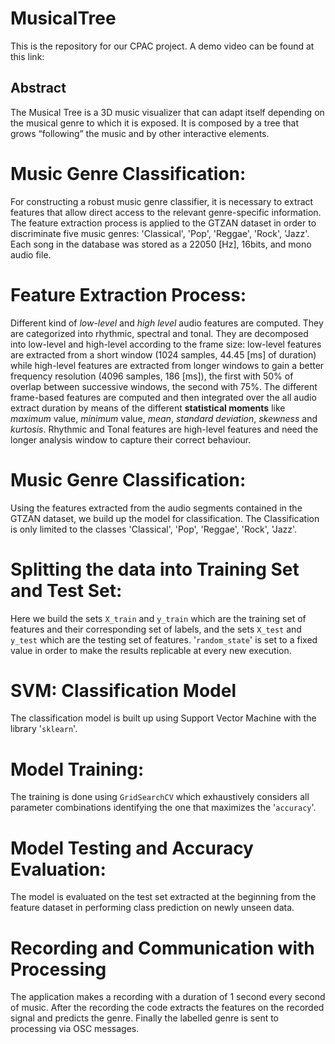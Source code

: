 # MusicalTree
This is the repository for our CPAC project. 
A demo video can be found at this link: 

## Abstract 
The Musical Tree is a 3D music visualizer that can adapt itself depending on the musical genre to which it is exposed.
It is composed by a tree that grows “following” the music and by other interactive elements. 

# Music Genre Classification:
For constructing a robust music genre classifier, it is necessary to extract features that allow direct access to the relevant genre-specific information. The feature extraction process is applied to the GTZAN dataset in order to discriminate five music genres: 'Classical', 'Pop', 'Reggae', 'Rock', 'Jazz'. Each song
in the database was stored as a 22050 [Hz], 16bits, and mono audio file.

# Feature Extraction Process:
Different kind of *low-level* and *high level* audio features are computed. They are categorized into rhythmic, spectral and tonal. They are decomposed into low-level and high-level according to the frame size: low-level features are extracted from a short window (1024 samples, 44.45 [ms] of duration) while high-level features are extracted from longer windows to gain a better frequency resolution (4096 samples, 186 [ms]), the first with 50% of overlap between successive windows, the second with 75%.
The different frame-based features are computed and then integrated over the all audio extract duration by means of the different **statistical moments** like *maximum* value, *minimum* value, *mean*, *standard deviation*, *skewness* and *kurtosis*.
Rhythmic and Tonal features are high-level features and need the longer analysis window to capture their correct behaviour.

# Music Genre Classification:
Using the features extracted from the audio segments contained in the GTZAN dataset, we build up the model for classification. The Classification is only limited to the classes 'Classical', 'Pop', 'Reggae', 'Rock', 'Jazz'.

# Splitting the data into Training Set and Test Set:
Here we build the sets `X_train` and `y_train` which are the training set of features and their corresponding set of labels, and the sets `X_test` and `y_test` which are the testing set of features. '`random_state`' is set to a fixed value in order to make the results replicable at every new execution.

# SVM: Classification Model
The classification model is built up using Support Vector Machine with the library '`sklearn`'.

# Model Training:
The training is done using `GridSearchCV` which exhaustively considers all parameter combinations identifying the one that maximizes the '`accuracy`'.

# Model Testing and Accuracy Evaluation:
The model is evaluated on the test set extracted at the beginning from the feature dataset in performing class prediction on newly unseen data.

# Recording and Communication with Processing
The application makes a recording with a duration of 1 second every second of music.
After the recording the code extracts the features on the recorded signal and predicts the genre. Finally the labelled genre is sent to processing via OSC messages.

